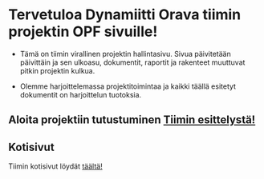 # Tervetuloa Dynamiitti Orava tiimin projektin OPF sivuille!


* Tämä on tiimin virallinen projektin hallintasivu. Sivua päivitetään päivittäin ja sen ulkoasu, dokumentit, raportit ja rakenteet muuttuvat pitkin projektin kulkua.

* Olemme harjoittelemassa projektitoimintaa ja kaikki täällä esitetyt dokumentit on harjoittelun tuotoksia.

## Aloita projektiin tutustuminen [Tiimin esittelystä!](https://ac8393.pages.labranet.jamk.fi/grafiteam-projekti/10-Projektihallinta/esittely/)

## Kotisivut

Tiimin kotisivut löydät [täältä!](https://ac8442.pages.labranet.jamk.fi/dynamiittiorava-tiimiesittely/)




